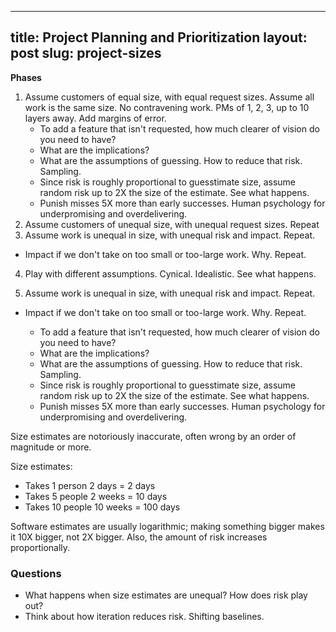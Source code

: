 --- 
title: Project Planning and Prioritization
layout: post
slug: project-sizes
--

**Phases**

1. Assume customers of equal size, with equal request sizes. Assume all work is the same size. No contravening work. PMs of 1, 2, 3, up to 10 layers away. Add margins of error. 
	- To add a feature that isn't requested, how much clearer of vision do you need to have?
	- What are the implications?
	- What are the assumptions of guessing. How to reduce that risk. Sampling.
	- Since risk is roughly proportional to guesstimate size, assume random risk up to 2X the size of the estimate. See what happens.
	- Punish misses 5X more than early successes. Human psychology for underpromising and overdelivering.
2. Assume customers of unequal size, with unequal request sizes. Repeat
3. Assume work is unequal in size, with unequal risk and impact. Repeat.
 - Impact if we don't take on too small or too-large work. Why. Repeat.
4. Play with different assumptions. Cynical. Idealistic. See what happens. 

3. Assume work is unequal in size, with unequal risk and impact. Repeat.
 - Impact if we don't take on too small or too-large work. Why. Repeat.

	- To add a feature that isn't requested, how much clearer of vision do you need to have?
	- What are the implications?
	- What are the assumptions of guessing. How to reduce that risk. Sampling.
	- Since risk is roughly proportional to guesstimate size, assume random risk up to 2X the size of the estimate. See what happens.
	- Punish misses 5X more than early successes. Human psychology for underpromising and overdelivering.

 Size estimates are notoriously inaccurate, often wrong by an order of magnitude or more.

 Size estimates:

 * Takes 1 person 2 days = 2 days
 * Takes 5 people 2 weeks = 10 days
 * Takes 10 people 10 weeks = 100 days

Software estimates are usually logarithmic; making something bigger makes it 10X bigger, not 2X bigger. Also, the amount of risk increases proportionally. 

### Questions

* What happens when size estimates are unequal? How does risk play out?
* Think about how iteration reduces risk. Shifting baselines.